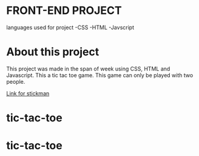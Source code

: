 # FRONT-END PROJECT

languages used for project
-CSS
-HTML
-Javscript


# About this project

This project was made in the span of week using CSS, HTML and Javascript. This a tic tac toe game. This game can only be played with two people. 

[Link for stickman](https://codepen.io/lorayoconnell/pen/pyayOP?editors=1100)
# tic-tac-toe
# tic-tac-toe
